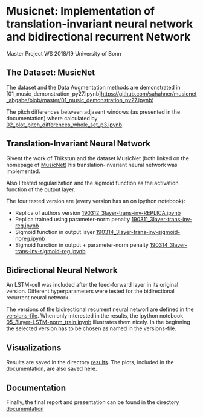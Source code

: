 # Musicnet: Implementation of translation-invariant neural network and bidirectional recurrent Network

Master Project WS 2018/19 University of Bonn

## The Dataset: MusicNet

The dataset and the Data Augmentation methods are demonstrated in [01_music_demonstration_py27.ipynb]https://github.com/sahahner/musicnet_abgabe/blob/master/01_music_demonstration_py27.ipynb)

The pitch differences between adjasent windows (as presented in the documentation) where calculated by 
[02_plot_pitch_differences_whole_set_p3.ipynb](https://github.com/sahahner/musicnet_abgabe/blob/master/02_plot_pitch_differences_whole_set_p3.ipynb)

## Translation-Invariant Neural Network

Givent the work of Thikstun and the dataset MusicNet (both linked on the homepage of [MusicNet](https://homes.cs.washington.edu/~thickstn/musicnet.html))
his translation-invariant neural network was implemented.

Also I tested regularization and the sigmoid function as the activation function of the output layer.

The four tested version are (every version has an on ipython notebook):
- Replica of authors version [190312_3layer-trans-inv-REPLICA.ipynb](https://github.com/sahahner/musicnet_abgabe/blob/master/190312_3layer-trans-inv-REPLICA.ipynb)
- Replica trained using parameter-norm penalty [190311_3layer-trans-inv-reg.ipynb](https://github.com/sahahner/musicnet_abgabe/blob/master/190311_3layer-trans-inv-reg.ipynb)
- Sigmoid function in output layer [190314_3layer-trans-inv-sigmoid-noreg.ipynb](https://github.com/sahahner/musicnet_abgabe/blob/master/190314_3layer-trans-inv-sigmoid-noreg.ipynb)
- Sigmoid function in output + parameter-norm penalty [190314_3layer-trans-inv-sigmoid-reg.ipynb](https://github.com/sahahner/musicnet_abgabe/blob/master/190314_3layer-trans-inv-sigmoid-reg.ipynb)


## Bidirectional Neural Network

An LSTM-cell was included after the feed-forward layer in its original version. 
Different hyperparameters were tested for the bidirectional recurrent neural network.

The versions of the bidirectional recurrent neural networl are defined in the [versions-file](https://github.com/sahahner/musicnet_abgabe/blob/master/lib/versions_norm.py).
When only interested in the results, the ipython notebook [05_3layer-LSTM-norm_train.ipynb](https://github.com/sahahner/musicnet_abgabe/blob/master/05_3layer-LSTM-norm_train.ipynb)
illustrates them nicely. In the beginning the selected version has to be chosen as named in the versions-file.

## Visualizations

Results are saved in the directory [results](https://github.com/sahahner/musicnet_abgabe/tree/master/results). 
The plots, included in the documentation, are also saved here.

## Documentation

Finally, the final report and presentation can be found in the directory [documentation](https://github.com/sahahner/musicnet_abgabe/tree/master/documentation)